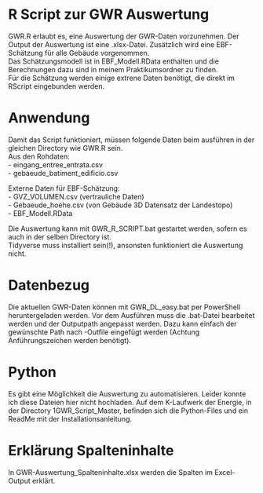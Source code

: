# R Script zur GWR Auswertung

GWR.R erlaubt es, eine Auswertung der GWR-Daten vorzunehmen. Der Output der Auswertung ist eine .xlsx-Datei. Zusätzlich wird eine EBF-Schätzung für alle Gebäude vorgenommen.<br /> 
Das Schätzungsmodell ist in EBF_Modell.RData enthalten und die Berechnungen dazu sind in meinem Praktikumsordner zu finden.<br /> 
Für die Schätzung werden einige extrene Daten benötigt, die direkt im RScript eingebunden werden.<br />  

# Anwendung
Damit das Script funktioniert, müssen folgende Daten beim ausführen in der gleichen Directory wie GWR.R sein.<br /> 
Aus den Rohdaten:<br /> 
        - eingang_entree_entrata.csv<br /> 
        - gebaeude_batiment_edificio.csv<br /> 

Externe Daten für EBF-Schätzung:<br /> 
        - GVZ_VOLUMEN.csv (vertrauliche Daten)<br /> 
        - Gebaeude_hoehe.csv (von Gebäude 3D Datensatz der Landestopo)<br /> 
        - EBF_Modell.RData<br /> 

Die Auswertung kann mit GWR_R_SCRIPT.bat gestartet werden, sofern es auch in der selben Directory ist.<br /> 
Tidyverse muss installiert sein(!), ansonsten funktioniert die Auswertung nicht.<br /> 

# Datenbezug
Die aktuellen GWR-Daten können mit GWR_DL_easy.bat per PowerShell heruntergeladen werden. Vor dem Ausführen muss die .bat-Datei bearbeitet werden und der Outputpath angepasst werden.
Dazu kann einfach der gewünschte Path nach -Outfile eingefügt werden (Achtung Anführungszeichen werden benötigt).

# Python
Es gibt eine Möglichkeit die Auswertung zu automatisieren. Leider konnte ich diese Dateien hier nicht hochladen. Auf dem K-Laufwerk der Energie, in der Directory 1GWR_Script_Master, befinden sich die Python-Files und ein ReadMe mit der Installationsanleitung.

# Erklärung Spalteninhalte
In GWR-Auswertung_Spalteninhalte.xlsx werden die Spalten im Excel-Output erklärt.
